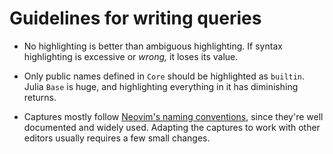 # Guidelines for writing queries

- No highlighting is better than ambiguous highlighting.
  If syntax highlighting is excessive or _wrong,_ it loses its value.

- Only public names defined in `Core` should be highlighted as `builtin`.
  Julia `Base` is huge, and highlighting everything in it has diminishing returns.

- Captures mostly follow [Neovim's naming conventions](https://neovim.io/doc/user/treesitter.html#treesitter-highlight-groups),
  since they're well documented and widely used.
  Adapting the captures to work with other editors usually requires a few small changes.
